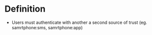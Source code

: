 ---
---

# Definition
- Users must authenticate with another a second source of trust (eg. samrtphone:sms, samrtphone:app)